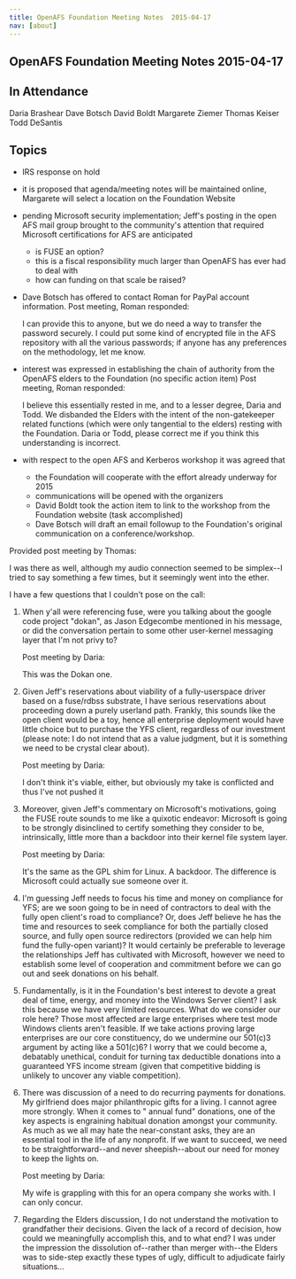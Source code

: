 ```yaml
---
title: OpenAFS Foundation Meeting Notes  2015-04-17
nav: [about]
---
```


## OpenAFS Foundation Meeting Notes  2015-04-17 ##

In Attendance
-------------

 Daria Brashear
 Dave Botsch
 David Boldt
 Margarete Ziemer
 Thomas Keiser
 Todd DeSantis

Topics
------

* IRS response on hold

* it is proposed that agenda/meeting notes will be maintained online,
  Margarete will select a location on the Foundation Website

* pending Microsoft security implementation; Jeff's posting in the open AFS mail group
  brought to the community's attention that required Microsoft certifications for
  AFS are anticipated
  + is FUSE an option?
  + this is a fiscal responsibility much larger than OpenAFS has ever had to deal with
  + how can funding on that scale be raised?

* Dave Botsch has offered to contact Roman for PayPal account information.
  Post meeting, Roman responded:

  I can provide this to anyone, but we do need a way to transfer the password
  securely.  I could put some kind of encrypted file in the AFS repository
  with all the various passwords; if anyone has any preferences on the
  methodology, let me know.

* interest was expressed in establishing the chain of authority from the OpenAFS
  elders to the Foundation (no specific action item)
  Post meeting, Roman responded:

  I believe this essentially rested in me, and to a lesser degree, Daria and
  Todd.  We disbanded the Elders with the intent of the non-gatekeeper related
  functions (which were only tangential to the elders) resting with the
  Foundation.  Daria or Todd, please correct me if you think this
  understanding is incorrect.

* with respect to the open AFS and Kerberos workshop it was agreed that
  + the Foundation will cooperate with the effort already underway for 2015
  + communications will be opened with the organizers
  + David Boldt took the action item to link to the workshop from the Foundation
    website (task accomplished)
  + Dave Botsch will draft an email followup to the Foundation's original
    communication on a conference/workshop.

Provided post meeting by Thomas:

I was there as well, although my audio connection seemed to be simplex--I tried to say something a few times, but it seemingly went into the ether.

I have a few questions that I couldn't pose on the call:

1) When y'all were referencing fuse, were you talking about the google code
   project "dokan", as Jason Edgecombe mentioned in his message, or did the
   conversation pertain to some other user-kernel messaging layer that I'm not
   privy to?

     Post meeting by Daria:

     This was the Dokan one.  

2) Given Jeff's reservations about viability of a fully-userspace driver based
   on a fuse/rdbss substrate, I have serious reservations about proceeding
   down a purely userland path.  Frankly, this sounds like the open client
   would be a toy, hence all enterprise deployment would have little choice
   but to purchase the YFS client, regardless of our investment (please note:
   I do not intend that as a value judgment, but it is something we need to be
   crystal clear about).

     Post meeting by Daria:

     I don't think it's viable, either, but obviously my take is conflicted
     and thus I've not pushed it

3) Moreover, given Jeff's commentary on Microsoft's motivations, going the
   FUSE route sounds to me like a quixotic endeavor: Microsoft is going to be
   strongly disinclined to certify something they consider to be,
   intrinsically, little more than a backdoor into their kernel file system
   layer.

     Post meeting by Daria:

     It's the same as the GPL shim for Linux. A backdoor. The difference is
     Microsoft could actually sue someone over it.

4) I'm guessing Jeff needs to focus his time and money on compliance for YFS;
   are we soon going to be in need of contractors to deal with the fully open
   client's road to compliance?  Or, does Jeff believe he has the time and
   resources to seek compliance for both the partially closed source, and
   fully open source redirectors (provided we can help him fund the fully-open
   variant)?  It would certainly be preferable to leverage the relationships
   Jeff has cultivated with Microsoft, however we need to establish some level
   of cooperation and commitment before we can go out and seek donations on
   his behalf.

5) Fundamentally, is it in the Foundation's best interest to devote a great
   deal of time, energy, and money into the Windows Server client?  I ask this
   because we have very limited resources.  What do we consider our role here?
   Those most affected are large enterprises where test mode Windows clients
   aren't feasible.  If we take actions proving large enterprises are our core
   constituency, do we undermine our 501(c)3 argument by acting like a
   501(c)6?  I worry that we could become a, debatably unethical, conduit for
   turning tax deductible donations into a guaranteed YFS income stream (given
   that competitive bidding is unlikely to uncover any viable competition).

6) There was discussion of a need to do recurring payments for donations.  My
   girlfriend does major philanthropic gifts for a living.  I cannot agree
   more strongly.  When it comes to " annual fund" donations, one of the key
   aspects is engraining habitual donation amongst your community.  As much as
   we all may hate the near-constant asks, they are an essential tool in the
   life of any nonprofit.  If we want to succeed, we need to be
   straightforward--and never sheepish--about our need for money to keep the
   lights on.

     Post meeting by Daria:

     My wife is grappling with this for an opera company she works with. I can
     only concur.

7) Regarding the Elders discussion, I do not understand the motivation to
   grandfather their decisions.  Given the lack of a record of decision, how
   could we meaningfully accomplish this, and to what end?  I was under the
   impression the dissolution of--rather than merger with--the Elders was to
   side-step exactly these types of ugly, difficult to adjudicate fairly
   situations...
